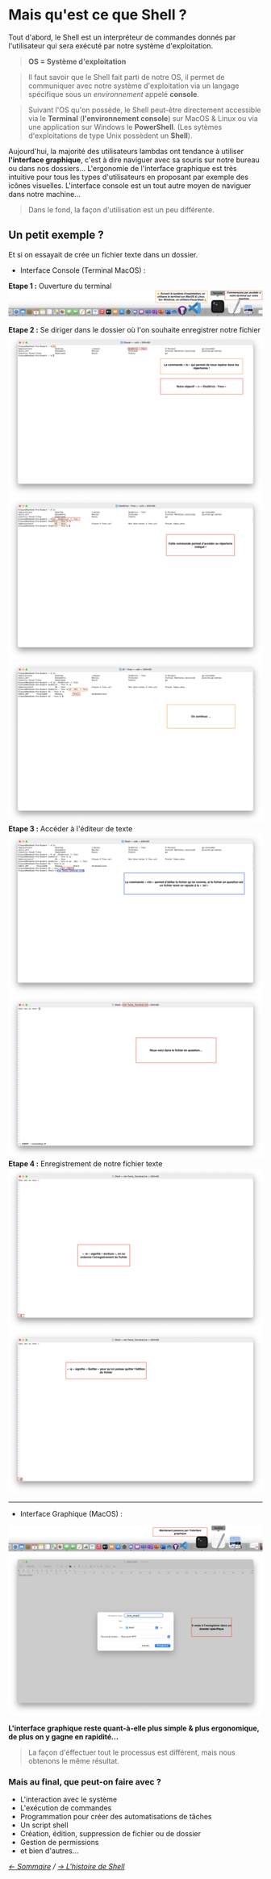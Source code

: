 # Mais qu'est ce que Shell ?

Tout d'abord, le Shell est un interpréteur de commandes donnés par l'utilisateur qui sera exécuté par notre système d'exploitation.

> **OS = Système d'exploitation**

> Il faut savoir que le Shell fait parti de notre OS, il permet de communiquer avec notre système d'exploitation via un langage spécifique sous un *environnement* appelé **console**. 

> Suivant l'OS qu'on possède, le Shell peut-être directement accessible via le **Terminal** (**l'environnement console**) sur MacOS & Linux ou via une application sur Windows le **PowerShell**. (Les sytèmes d'exploitations de type Unix possèdent un **Shell**).

Aujourd'hui, la majorité des utilisateurs lambdas ont tendance à utiliser **l'interface graphique**, c'est à dire naviguer avec sa souris sur notre bureau ou dans nos dossiers... L'ergonomie de l'interface graphique est très intuitive pour tous les types d'utilisateurs en proposant par exemple des icônes visuelles.
L'interface console est un tout autre moyen de naviguer dans notre machine... 
> Dans le fond, la façon d'utilisation est un peu différente.


## Un petit exemple ?

Et si on essayait de crée un fichier texte dans un dossier.

* Interface Console (Terminal MacOS) :

**Etape 1 :** Ouverture du terminal
![Console0](https://raw.githubusercontent.com/ByMSRT/Shell/main/Images/Console0.png)

**Etape 2 :** Se diriger dans le dossier où l'on souhaite enregistrer notre fichier
![Console1](https://raw.githubusercontent.com/ByMSRT/Shell/main/Images/Console1.png)
![Console2](https://raw.githubusercontent.com/ByMSRT/Shell/main/Images/Console2.png)
![Console3](https://raw.githubusercontent.com/ByMSRT/Shell/main/Images/Console3.png)
**Etape 3 :** Accéder à l'éditeur de texte
![Console4](https://raw.githubusercontent.com/ByMSRT/Shell/main/Images/Console4.png)
![Console5](https://raw.githubusercontent.com/ByMSRT/Shell/main/Images/Console5.png)
**Etape 4 :** Enregistrement de notre fichier texte
![Console6](https://raw.githubusercontent.com/ByMSRT/Shell/main/Images/Console6.png)
![Console7](https://raw.githubusercontent.com/ByMSRT/Shell/main/Images/Console7.png)

-----------------

* Interface Graphique (MacOS) :

![Graph0](https://raw.githubusercontent.com/ByMSRT/Shell/main/Images/Graph0.png)
![Graph1](https://raw.githubusercontent.com/ByMSRT/Shell/main/Images/Graph1.png)

**L'interface graphique reste quant-à-elle plus simple & plus ergonomique, de plus on y gagne en rapidité...**

> La façon d'éffectuer tout le processus est différent, mais nous obtenons le même résultat.

### Mais au final, que peut-on faire avec ?

* L'interaction avec le système
* L'exécution de commandes
* Programmation pour créer des automatisations de tâches
* Un script shell
* Création, édition, suppression de fichier ou de dossier
* Gestion de permissions
* et bien d'autres...



*[<- Sommaire](https://github.com/ByMSRT/Shell) / [-> L'histoire de Shell](https://github.com/ByMSRT/Shell/blob/main/Histoire.md)*